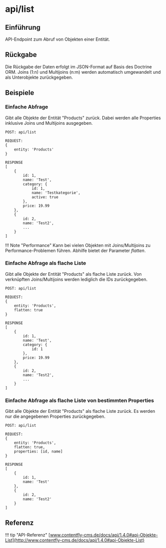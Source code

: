# api/list

## Einführung
API-Endpoint zum Abruf von Objekten einer Entität.

## Rückgabe

Die Rückgabe der Daten erfolgt im JSON-Format auf
Basis des Doctrine ORM. Joins (1:n) und Multijoins (n:m) werden
automatisch umgewandelt und als Unterobjekte zurückgegeben.

## Beispiele

###  Einfache Abfrage

Gibt alle Objekte der Entität "Products" zurück. Dabei werden alle
Properties inklusive Joins und Multijoins ausgegeben.

```
POST: api/list

REQUEST:
{
	entity: 'Products'
}

RESPONSE
[
    {
        id: 1,
        name: 'Test',
        category: {
            id: 1,
            name: 'Testkategorie',
            active: true
        },
        price: 19.99
    },
    {
        id: 2,
        name: 'Test2',
        ...
    }
]
```

!!! Note "Performance"
    Kann bei vielen Objekten mit Joins/Multijoins zu
    Performance-Problemen führen. Abhilfe bietet der Parameter _flatten_.

###  Einfache Abfrage als flache Liste

Gibt alle Objekte der Entität "Products" als flache Liste zurück. Von verknüpften Joins/Multijoins werden lediglich die IDs zurückgegeben.

```
POST: api/list

REQUEST:
{
	entity: 'Products',
	flatten: true
}

RESPONSE
[
    {
        id: 1,
        name: 'Test',
        category: {
            id: 1
        },
        price: 19.99
    },
    {
        id: 2,
        name: 'Test2',
        ...
    }
]
```

###  Einfache Abfrage als flache Liste von bestimmten Properties

Gibt alle Objekte der Entität "Products" als flache Liste zurück. Es werden nur die angegebenen Properties zurückgegeben.

```
POST: api/list

REQUEST:
{
	entity: 'Products',
	flatten: true,
	properties: [id, name]
}

RESPONSE
[
    {
        id: 1,
        name: 'Test'
    },
    {
        id: 2,
        name: 'Test2'
    }
]
```

## Referenz

!!! tip "API-Referenz"
    [www.contentfly-cms.de/docs/api/1.4.0#api-Objekte-List](http://www.contentfly-cms.de/docs/api/1.4.0#api-Objekte-List)